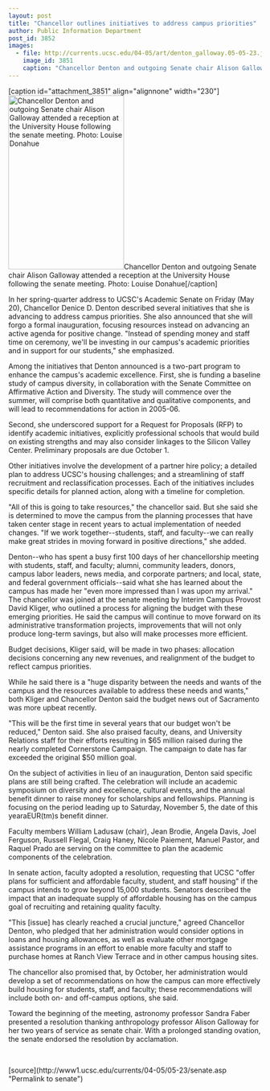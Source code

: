 ```yaml
---
layout: post
title: "Chancellor outlines initiatives to address campus priorities"
author: Public Information Department
post_id: 3852
images:
  - file: http://currents.ucsc.edu/04-05/art/denton_galloway.05-05-23.jpg
    image_id: 3851
    caption: "Chancellor Denton and outgoing Senate chair Alison Galloway attended a reception at the University House following the senate meeting. Photo: Louise Donahue"
---
```


[caption id="attachment_3851" align="alignnone" width="230"]<a href="http://localhost/mysite/wp-content/uploads/2005/05/denton_galloway.05-05-23.jpg"><img class="size-full wp-image-3851" src="http://localhost/mysite/wp-content/uploads/2005/05/denton_galloway.05-05-23.jpg" alt="Chancellor Denton and outgoing Senate chair Alison Galloway attended a reception at the University House following the senate meeting. Photo: Louise Donahue" width="230" height="346" /></a>Chancellor Denton and outgoing Senate chair Alison Galloway attended a reception at the University House following the senate meeting. Photo: Louise Donahue[/caption]
<a name="content" id="content"></a>
<p>
  In her spring-quarter address to UCSC's Academic Senate on Friday (May 20), Chancellor Denice D. Denton described several initiatives that she is advancing to address campus priorities. She also announced that she will forgo a formal inauguration, focusing resources instead on advancing an active agenda for positive change. "Instead of spending money and staff time on ceremony, we'll be investing in our campus's academic priorities and in support for our students," she emphasized.
</p>
<p>
  Among the initiatives that Denton announced is a two-part program to enhance the campus's academic excellence. First, she is funding a baseline study of campus diversity, in collaboration with the Senate Committee on Affirmative Action and Diversity. The study will commence over the summer, will comprise both quantitative and qualitative components, and will lead to recommendations for action in 2005-06.
</p>
<p>
  Second, she underscored support for a Request for Proposals (RFP) to identify academic initiatives, explicitly professional schools that would build on existing strengths and may also consider linkages to the Silicon Valley Center. Preliminary proposals are due October 1.
</p>
<p>
  Other initiatives involve the development of a partner hire policy; a detailed plan to address UCSC's housing challenges; and a streamlining of staff recruitment and reclassification processes. Each of the initiatives includes specific details for planned action, along with a timeline for completion.
</p>
<p>
  "All of this is going to take resources," the chancellor said. But she said she is determined to move the campus from the planning processes that have taken center stage in recent years to actual implementation of needed changes. "If we work together--students, staff, and faculty--we can really make great strides in moving forward in positive directions," she added.
</p>
<p>
  Denton--who has spent a busy first 100 days of her chancellorship meeting with students, staff, and faculty; alumni, community leaders, donors, campus labor leaders, news media, and corporate partners; and local, state, and federal government officials--said what she has learned about the campus has made her "even more impressed than I was upon my arrival." The chancellor was joined at the senate meeting by Interim Campus Provost David Kliger, who outlined a process for aligning the budget with these emerging priorities. He said the campus will continue to move forward on its administrative transformation projects, improvements that will not only produce long-term savings, but also will make processes more efficient.
</p>
<p>
  Budget decisions, Kliger said, will be made in two phases: allocation decisions concerning any new revenues, and realignment of the budget to reflect campus priorities.
</p>
<p>
  While he said there is a "huge disparity between the needs and wants of the campus and the resources available to address these needs and wants," both Kliger and Chancellor Denton said the budget news out of Sacramento was more upbeat recently.
</p>
<p>
  "This will be the first time in several years that our budget won't be reduced," Denton said. She also praised faculty, deans, and University Relations staff for their efforts resulting in $65 million raised during the nearly completed Cornerstone Campaign. The campaign to date has far exceeded the original $50 million goal.
</p>
<p>
  On the subject of activities in lieu of an inauguration, Denton said specific plans are still being crafted. The celebration will include an academic symposium on diversity and excellence, cultural events, and the annual benefit dinner to raise money for scholarships and fellowships. Planning is focusing on the period leading up to Saturday, November 5, the date of this yearaEUR(tm)s benefit dinner.
</p>
<p>
  Faculty members William Ladusaw (chair), Jean Brodie, Angela Davis, Joel Ferguson, Russell Flegal, Craig Haney, Nicole Paiement, Manuel Pastor, and Raquel Prado are serving on the committee to plan the academic components of the celebration.
</p>
<p>
  In senate action, faculty adopted a resolution, requesting that UCSC "offer plans for sufficient and affordable faculty, student, and staff housing" if the campus intends to grow beyond 15,000 students. Senators described the impact that an inadequate supply of affordable housing has on the campus goal of recruiting and retaining quality faculty.
</p>
<p>
  "This [issue] has clearly reached a crucial juncture," agreed Chancellor Denton, who pledged that her administration would consider options in loans and housing allowances, as well as evaluate other mortgage assistance programs in an effort to enable more faculty and staff to purchase homes at Ranch View Terrace and in other campus housing sites.
</p>
<p>
  The chancellor also promised that, by October, her administration would develop a set of recommendations on how the campus can more effectively build housing for students, staff, and faculty; these recommendations will include both on- and off-campus options, she said.
</p>
<p>
  Toward the beginning of the meeting, astronomy professor Sandra Faber presented a resolution thanking anthropology professor Alison Galloway for her two years of service as senate chair. With a prolonged standing ovation, the senate endorsed the resolution by acclamation.
</p>
<p>
  <br>
</p>
[source](http://www1.ucsc.edu/currents/04-05/05-23/senate.asp "Permalink to senate")
